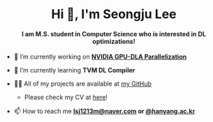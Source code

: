 <h1 align="center">Hi 👋, I'm Seongju Lee</h1>
<h4 align="center">I am M.S. student in Computer Science who is interested in DL optimizations!</h4>

- 🔭 I’m currently working on [**NVIDIA GPU-DLA Parallelization**](https://github.com/sjlee25/nvdla-parallelization-readme)

- 🌱 I’m currently learning **TVM DL Compiler**

- 👨‍💻 All of my projects are available at [my GitHub](https://github.com/sjlee25)
  - Please check my CV at [here](https://github.com/sjlee25/sjlee25/blob/main/CV-Seongju_Lee.pdf)!

- 📫 How to reach me **lsj1213m@naver.com or [@hanyang.ac.kr](mailto:lsj1213m@hanyang.ac.kr)**
